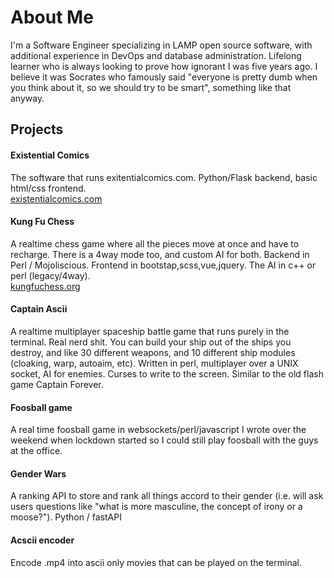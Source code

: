 [comment]: <> (I have to write my general github profile here because this repository has
the same name as my github so ignore this. This is just the code that runs existential comics
Python/Flask)

# About Me

I'm a Software Engineer specializing in LAMP open source software, with additional experience in DevOps and database administration. Lifelong learner who is always looking to prove how ignorant I was five years ago. I believe it was Socrates who famously said "everyone is pretty dumb when you think about it, so we should try to be smart", something like that anyway.

## Projects
#### Existential Comics
The software that runs exitentialcomics.com. Python/Flask backend, basic html/css frontend.  
[existentialcomics.com](https://existentialcomics.com/)
#### Kung Fu Chess
A realtime chess game where all the pieces move at once and have to recharge. There is a 4way mode too, and custom AI for both. Backend in Perl / Mojoliscious. Frontend in bootstap,scss,vue,jquery. The AI in c++ or perl (legacy/4way).  
[kungfuchess.org](https://kungfuchess.org/)
#### Captain Ascii
A realtime multiplayer spaceship battle game that runs purely in the terminal. Real nerd shit. You can build your ship out of the ships you destroy, and like 30 different weapons, and 10 different ship modules (cloaking, warp, autoaim, etc). Written in perl, multiplayer over a UNIX socket, AI for enemies. Curses to write to the screen. Similar to the old flash game Captain Forever.
#### Foosball game
A real time foosball game in websockets/perl/javascript I wrote over the weekend when lockdown started so I could still play foosball with the guys at the office.
#### Gender Wars
A ranking API to store and rank all things accord to their gender (i.e. will ask users questions like "what is more masculine, the concept of irony or a moose?"). Python / fastAPI
#### Acscii encoder
Encode .mp4 into ascii only movies that can be played on the terminal.
